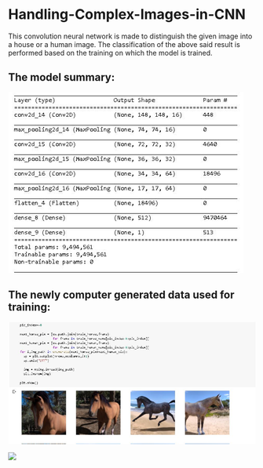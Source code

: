 # Handling-Complex-Images-in-CNN

This convolution neural network is made to distinguish the given image into a house or a human image. The classification of the above said result is performed based on the training on which the model is trained.

## The model summary:

![](Model%20summary.JPG)

## The newly computer generated data used for training:

![](Computer%20generated%20image%201.JPG)

![](Computer%20generated%20image%202.JPG)

